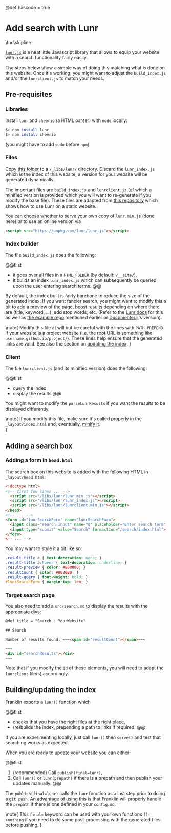 @def hascode = true

# Add search with Lunr

\toc\skipline

[`lunr.js`](https://lunrjs.com/) is a neat little Javascript library that allows to equip your website with a search functionality fairly easily.

The steps below show a simple way of doing this matching what is done on this website.
Once it's working, you might want to adjust  the `build_index.js` and/or the `lunrclient.js` to match your needs.

## Pre-requisites

### Libraries

Install `lunr` and `cheerio` (a HTML parser) with `node` locally:

```bash
$> npm install lunr
$> npm install cheerio
```

(you might have to add `sudo` before `npm`).

### Files

Copy [this folder](https://github.com/tlienart/Franklin.jl/tree/master/docs/_libs/lunr) to a `/_libs/lunr/` directory.
Discard the `lunr_index.js` which is the index of this website, a version for your website will be generated dynamically.

The important files are `build_index.js` and `lunrclient.js` (of  which a minified version is provided which you will want to re-generate if you modify the base file).
These files are adapted from [this repository](https://github.com/BLE-LTER/Lunr-Index-and-Search-for-Static-Sites) which shows how to use Lunr on a static website.

You can choose whether to serve your own copy of `lunr.min.js` (done here) or to use an online version via

```html
<script src="https://unpkg.com/lunr/lunr.js"></script>
```


### Index builder

The file `build_index.js` does the following:

@@tlist
- it goes over all files in a `HTML_FOLDER` (by default: `/__site/`),
- it builds an index `lunr_index.js` which can subsequently be queried  upon the user entering search terms.
@@

By default, the index built is fairly barebone to reduce the size of the generated index. If you want fancier search, you might want to modify this a bit to add a preview of the page, boost results depending on where there are (title, keyword, ...), add stop words, etc. (Refer to the [Lunr docs](https://lunrjs.com/docs/index.html) for this as well as [the example repo](https://github.com/BLE-LTER/Lunr-Index-and-Search-for-Static-Sites) mentioned earlier or [Documenter.jl](https://github.com/JuliaDocs/Documenter.jl/blob/master/assets/html/search.js)'s version).

\note{
    Modify this file at will but be careful with the lines with `PATH_PREPEND` if your website is a project website (i.e. the root URL is something like `username.github.io/project/`). These lines help ensure that the generated links are valid. See also the section on [updating the index](#buildingupdating_the_index).
}

### Client

The file `lunrclient.js` (and its minified version) does the following:

@@tlist
- query the index
- display the results
@@

You might want to modify the `parseLunrResults` if you want the results to be  displayed differently.

\note{
    If you modify this file, make sure it's called properly in the `_layout/index.html` and, eventually, [minify it](https://jscompress.com/).  
}

## Adding a search box

### Adding a form in `head.html`

The search box on this website is added with the following HTML in `_layout/head.html`:

```html
<!doctype html>
<!-- first few lines ... -->
  <script src="/libs/lunr/lunr.min.js"></script>
  <script src="/libs/lunr/lunr_index.js"></script>
  <script src="/libs/lunr/lunrclient.min.js"></script>
</head>
<!-- ... -->
<form id="lunrSearchForm" name="lunrSearchForm">
  <input class="search-input" name="q" placeholder="Enter search term" type="text">
  <input type="submit" value="Search" formaction="/search/index.html">
</form>
<-- ... -->
```

You may want to style it a bit like so:

```css
.result-title a { text-decoration: none; }
.result-title a:hover { text-decoration: underline; }
.result-preview { color: #808080; }
.resultCount { color: #808080; }
.result-query { font-weight: bold; }
#lunrSearchForm { margin-top: 1em; }
```

### Target search page

You also need to add a `src/search.md` to display the results with the appropriate divs:

```html
@def title = "Search ⋅ YourWebsite"

## Search

Number of results found: ~~~<span id="resultCount"></span>~~~

~~~
<div id="searchResults"></div>
~~~
```

Note that if you modify the `id` of these elements, you  will need to adapt the  `lunrclient` file(s) accordingly.

## Building/updating the index

Franklin exports a `lunr()` function which

@@tlist
- checks that you have the right files at the right place,
- (re)builds the index, prepending a path to links if required.
@@

If you are experimenting locally, just call `lunr()` then `serve()` and test that searching works as expected.

When you are ready to update your website you  can either:

@@tlist
1. (recommended) Call `publish(final=lunr)`,
1. Call `lunr()` or `lunr(prepath)` if there is a prepath and then publish your updates manually.
@@

The `publish(final=lunr)` calls the `lunr` function as a last step prior to doing a `git push`.
An advantage of using this is that Franklin will properly handle the `prepath` if there is one defined in  your `config.md`.

\note{
  This `final=` keyword can be used with your own functions `()->nothing` if you need to do some post-processing with the generated files before pushing.
}
